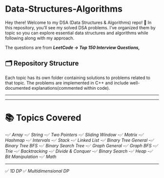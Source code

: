 # Data-Structures-Algorithms

Hey there! Welcome to my DSA (Data Structures & Algorithms) repo! 🚀 In this repository, you’ll see my solved DSA problems. I’ve organized them by topic so you can explore essential data structures and algorithms while following along with my approach.

The questions are from _**LeetCode → Top 150 Interview Questions,**_

## 🗂 Repository Structure
Each topic has its own folder containing solutions to problems related to that topic. The problems are implemented in C++ and include well-documented explanations(commented within code).

---

---

# 📚 Topics Covered
-✅ *Array*
-✅ *String*
-✅ *Two Pointers*
-✅ *Sliding Window*
-✅ *Matrix*
-✅ *Hashmap*
-✅ *Intervals*
-✅ *Stack*
-✅ *Linked List*
-✅ *Binary Tree General*
-✅ *Binary Tree BFS*
-✅ *Binary Search Tree*
-✅ *Graph General*
-✅ *Graph BFS*
-✅ *Trie*
-✅ *Backtracking*
-✅ *Divide & Conquer*
-✅ *Binary Search*
-✅ *Heap*
-✅ *Bit Manipulation*
-✅ *Math*

---
✅ *1D DP*
✅ *Multidimensional DP*
